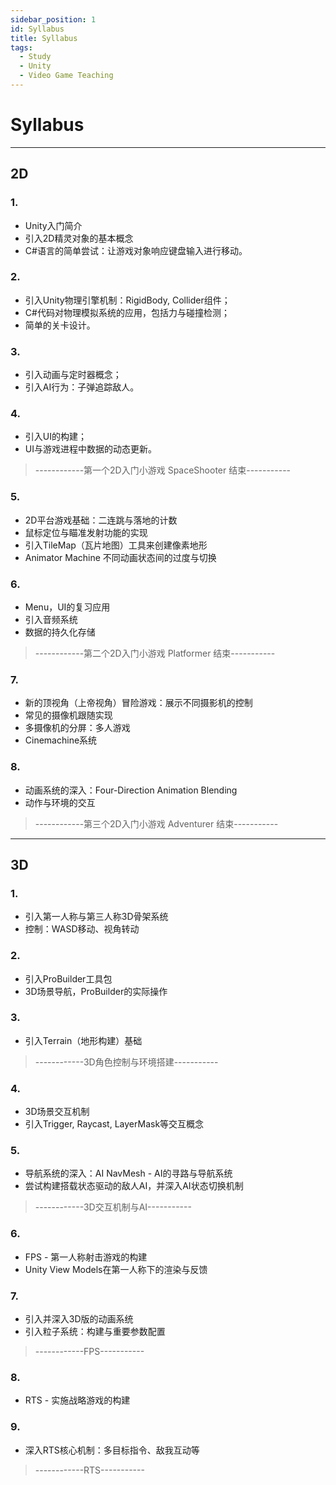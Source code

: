 ```yaml
---
sidebar_position: 1
id: Syllabus
title: Syllabus
tags:
  - Study
  - Unity
  - Video Game Teaching
---
```


# Syllabus

---

## 2D

### 1.
- Unity入门简介  
- 引入2D精灵对象的基本概念  
- C#语言的简单尝试：让游戏对象响应键盘输入进行移动。

### 2.
- 引入Unity物理引擎机制：RigidBody, Collider组件；  
- C#代码对物理模拟系统的应用，包括力与碰撞检测；  
- 简单的关卡设计。

### 3.
- 引入动画与定时器概念；  
- 引入AI行为：子弹追踪敌人。

### 4.
- 引入UI的构建；  
- UI与游戏进程中数据的动态更新。

> ------------第一个2D入门小游戏 SpaceShooter 结束-----------

### 5.
- 2D平台游戏基础：二连跳与落地的计数  
- 鼠标定位与瞄准发射功能的实现  
- 引入TileMap（瓦片地图）工具来创建像素地形  
- Animator Machine 不同动画状态间的过度与切换

### 6.
- Menu，UI的复习应用  
- 引入音频系统  
- 数据的持久化存储

> ------------第二个2D入门小游戏 Platformer 结束-----------

### 7.
- 新的顶视角（上帝视角）冒险游戏：展示不同摄影机的控制  
- 常见的摄像机跟随实现  
- 多摄像机的分屏：多人游戏  
- Cinemachine系统

### 8.
- 动画系统的深入：Four-Direction Animation Blending  
- 动作与环境的交互

> ------------第三个2D入门小游戏 Adventurer 结束-----------

---

## 3D

### 1.
- 引入第一人称与第三人称3D骨架系统  
- 控制：WASD移动、视角转动

### 2.
- 引入ProBuilder工具包  
- 3D场景导航，ProBuilder的实际操作

### 3.
- 引入Terrain（地形构建）基础  

> ------------3D角色控制与环境搭建-----------

### 4.
- 3D场景交互机制  
- 引入Trigger, Raycast, LayerMask等交互概念

### 5.
- 导航系统的深入：AI NavMesh - AI的寻路与导航系统  
- 尝试构建搭载状态驱动的敌人AI，并深入AI状态切换机制  

> ------------3D交互机制与AI-----------

### 6.
- FPS - 第一人称射击游戏的构建  
- Unity View Models在第一人称下的渲染与反馈

### 7.
- 引入并深入3D版的动画系统  
- 引入粒子系统：构建与重要参数配置  

> ------------FPS-----------

### 8.
- RTS - 实施战略游戏的构建

### 9.
- 深入RTS核心机制：多目标指令、敌我互动等  

> ------------RTS-----------
